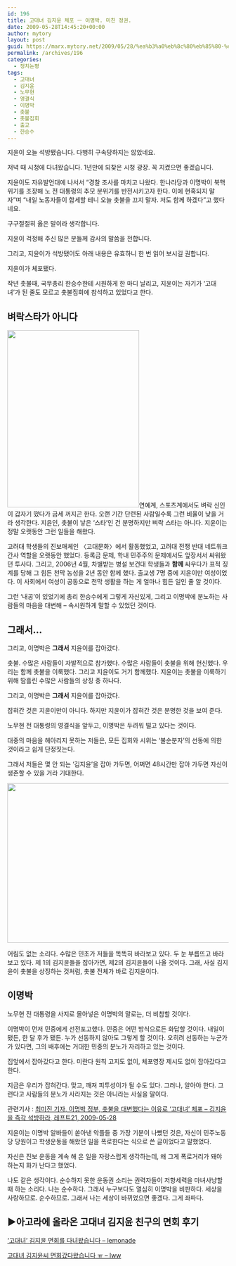 ```yaml
---
id: 196
title: 고대녀 김지윤 체포 ㅡ 이명박. 미친 정권.
date: 2009-05-28T14:45:20+00:00
author: mytory
layout: post
guid: https://marx.mytory.net/2009/05/28/%ea%b3%a0%eb%8c%80%eb%85%80-%ea%b9%80%ec%a7%80%ec%9c%a4-%ec%b2%b4%ed%8f%ac-%e3%85%a1-%ec%9d%b4%eb%aa%85%eb%b0%95-%eb%af%b8%ec%b9%9c-%ec%a0%95%ea%b6%8c/
permalink: /archives/196
categories:
  - 정치논평
tags:
  - 고대녀
  - 김지윤
  - 노무현
  - 영결식
  - 이명박
  - 촛불
  - 촛불집회
  - 출교
  - 한승수
---
```

<div id="" class="gray-textbox">
  <p>
    지윤이 오늘 석방됐습니다. 다행히 구속당하지는 않았네요.
  </p>
  
  <p>
    저녁 때 시청에 다녀왔습니다. 1년만에 되찾은 시청 광장. 꼭 지켰으면 좋겠습니다.
  </p>
  
  <p>
    지윤이도 자유발언대에 나서서 “경찰 조사를 마치고 나왔다. 한나라당과 이명박이 북핵 위기를 조장해 노 전 대통령의 추모 분위기를 반전시키고자 한다. 이에 현혹되지 말자”며 “내일 노동자들이 합세할 테니 오늘 촛불을 끄지 말자. 저도 함께 하겠다”고 했다네요.
  </p>
  
  <p>
    구구절절히 옳은 말이라 생각합니다.
  </p>
  
  <p>
    지윤이 걱정해 주신 많은 분들께 감사의 말씀을 전합니다.
  </p>
  
  <p>
    그리고, 지윤이가 석방됐어도 아래 내용은 유효하니 한 번 읽어 보시길 권합니다.
  </p></p>
</div>

지윤이가 체포됐다.

작년 촛불때, 국무총리 한승수한테 시원하게 한 마디 날리고, 지윤이는 자기가 ‘고대녀’가 된 줄도 모르고 촛불집회에 참석하고 있었다고 한다.

## 벼락스타가 아니다

<img src="https://marx.mytory.net/wp-content/uploads/1/cfile25.uf.1830DD144A1EA34D31A6B6.jpg" class="alignleft" width="300" height="403" alt="" filename="kimjy2.jpg" filemime="image/jpeg" />연예계, 스포츠계에서도 벼락 신인이 갑자기 떴다가 금세 꺼지곤 한다. 오랜 기간 단련된 사람일수록 그런 비율이 낮을 거라 생각한다. 지윤인, 촛불이 낳은 ‘스타’인 건 분명하지만 벼락 스타는 아니다. 지윤이는 정말 오랫동안 그런 일들을 해왔다.

고려대 학생들의 진보매체인 〈고대문화〉에서 활동했었고, 고려대 전쟁 반대 네트워크 간사 역할을 오랫동안 했었다. 등록금 문제, 학내 민주주의 문제에서도 앞장서서 싸워왔던 투사다. 그리고, 2006년 4월, 차별받는 병설 보건대 학생들과 **함께** 싸우다가 표적 징계를 당해 그 힘든 천막 농성을 2년 동안 함께 했다. 출교생 7명 중에 지윤이만 여성이었다. 이 사회에서 여성이 공동으로 천막 생활을 하는 게 얼마나 힘든 일인 줄 알 것이다.

그런 ‘내공’이 있었기에 총리 한승수에게 그렇게 자신있게, 그리고 이명박에 분노하는 사람들의 마음을 대변해 &#8211; 속시원하게 말할 수 있었던 것이다.

## 그래서&#8230;

그리고, 이명박은 **그래서** 지윤이를 잡아갔다.

촛불. 수많은 사람들이 자발적으로 참가했다. 수많은 사람들이 촛불을 위해 헌신했다. 우리는 함께 촛불을 이룩했다. 그리고 지윤이도 거기 함께했다. 지윤이는 촛불을 이룩하기 위해 땀흘린 수많은 사람들의 상징 중 하나다.

그리고, 이명박은 **그래서** 지윤이를 잡아갔다.

잡혀간 것은 지윤이만이 아니다. 하지만 지윤이가 잡혀간 것은 분명한 것을 보여 준다.

노무현 전 대통령의 영결식을 앞두고, 이명박은 두려워 떨고 있다는 것이다.

대중의 마음을 헤아리지 못하는 저들은, 모든 집회와 시위는 ‘불순분자’의 선동에 의한 것이라고 쉽게 단정짓는다.

그래서 저들은 몇 안 되는 ‘김지윤’을 잡아 가두면, 어쩌면 48시간만 잡아 가두면 자신이 생존할 수 있을 거라 기대한다.


<img src="https://marx.mytory.net/wp-content/uploads/1/cfile22.uf.20686D114A1EA2D41F7880.jpg" class="aligncenter" width="540" height="363" alt="" filename="eye.jpg" filemime="image/jpeg" /> 

어림도 없는 소리다. 수많은 민초가 저들을 똑똑히 바라보고 있다. 두 눈 부릅뜨고 바라보고 있다. 제 1의 김지윤들을 잡아가면, 제2의 김지윤들이 나올 것이다. 그래, 사실 김지윤이 촛불을 상징하는 것처럼, 촛불 전체가 바로 김지윤이다.

## 이명박

노무현 전 대통령을 사지로 몰아넣은 이명박의 말로는, 더 비참할 것이다.

이명박이 먼저 민중에게 선전포고했다. 민중은 어떤 방식으로든 화답할 것이다. 내일이 됐든, 한 달 후가 됐든. 누가 선동하지 않아도 그렇게 할 것이다. 오히려 선동하는 누군가가 있다면, 그의 배후에는 거대한 민중의 분노가 자리하고 있는 것이다.

집앞에서 잡아갔다고 한다. 미란다 원칙 고지도 없이, 체포영장 제시도 없이 잡아갔다고 한다.

지금은 우리가 잡혀간다. 맞고, 깨져 피투성이가 될 수도 있다. 그러나, 알아야 한다. 그런다고 사람들의 분노가 사라지는 것은 아니라는 사실을 말이다.

<p class="link">
  관련기사 : <a href="http://wspaper.org/article/6580" target="_blank">최미진 기자, 이명박 정부, 촛불을 대변했다는 이유로 ‘고대녀’ 체포 &#8211; 김지윤을 즉각 석방하라, 레프트21, 2009-05-28</a>
</p>

<div class="gray-textbox">
  <p>
    지윤이는 이명박 알바들이 쏟아낸 악플들 중 가장 기분이 나빴던 것은, 자신이 민주노동당 당원이고 학생운동을 해왔던 일을 폭로한다는 식으로 쓴 글이었다고 말했었다.
  </p>
  
  <p>
    자신은 진보 운동을 계속 해 온 일을 자랑스럽게 생각하는데, 왜 그게 폭로거리가 돼야 하는지 화가 난다고 했었다.
  </p>
  
  <p>
    나도 같은 생각이다. 순수하지 못한 운동권 소리는 권력자들이 저항세력을 마녀사냥할 때 하는 소리다. 나는 순수하다. 그래서 누구보다도 열심히 이명박을 비판하다. 세상을 사랑하므로. 순수하므로. 그래서 나는 세상이 바뀌었으면 좋겠다. 그게 좌파다.
  </p>
</div>

<div id="" class="gray-textbox">
  <h2>
    ▶아고라에 올라온 고대녀 김지윤 친구의 면회 후기
  </h2>
  
  <p>
    <a href="http://bbs1.agora.media.daum.net/gaia/do/debate/read?bbsId=D003&articleId=2641766" target="_blank">&#8216;고대녀&#8217; 김지윤 면회를 다녀왔습니다 &#8211; lemonade</a>
  </p>
  
  <p>
    <a href="http://bbs1.agora.media.daum.net/gaia/do/debate/read?bbsId=D003&articleId=2642083" target="_blank">고대녀 김지윤씨 면회갔다왔습니다 ㅠ &#8211; lww</a>
  </p>
</div>